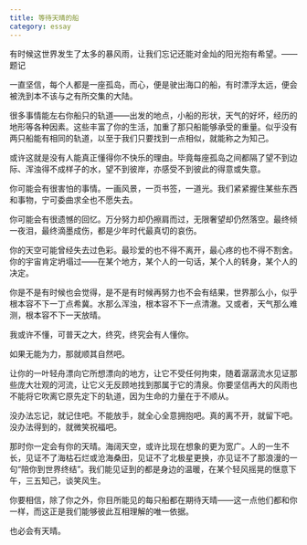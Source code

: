 ```yaml
---
title: 等待天晴的船
category: essay
---
```


有时候这世界发生了太多的暴风雨，让我们忘记还能对金灿的阳光抱有希望。——题记

一直坚信，每个人都是一座孤岛，而心，便是驶出海口的船，有时漂浮太远，便会被洗到本不该与之有所交集的大陆。

很多事情能左右你船只的轨道——出发的地点，小船的形状，天气的好坏，经历的地形等各种因素。这些丰富了你的生活，加重了那只船能够承受的重量。似乎没有两只船能有相同的轨道，以至于我们只要找到一点相似，就能称之为知己。

或许这就是没有人能真正懂得你不快乐的理由。毕竟每座孤岛之间都隔了望不到边际、浑浊得不成样子的水，望不到彼岸，亦感受不到彼此的得意或失意。

你可能会有很害怕的事情。一画风景，一页书签，一道光。我们紧紧握住某些东西和事物，宁可委曲求全也不愿失去。

你可能会有很遗憾的回忆。万分努力却仍擦肩而过，无限奢望却仍然落空。最终倾一夜泪，最终滴墨成伤，都是少年时代最真切的哀伤。

你的天空可能曾经失去过色彩。最珍爱的也不得不离开，最心疼的也不得不割舍。你的宇宙肯定坍塌过——在某个地方，某个人的一句话，某个人的转身，某个人的决定。

你是不是有时候也会觉得，是不是有时候再努力也不会有结果，世界那么小，似乎根本容不下一丁点希冀。水那么浑浊，根本容不下一点清澈。又或者，天气那么难测，根本容不下一天放晴。

我或许不懂，可普天之大，终究，终究会有人懂你。

如果无能为力，那就顺其自然吧。

让你的一叶轻舟漂向它所想漂向的地方，让它不受任何拘束，随着潺潺流水见证那些庞大壮观的河流，让它义无反顾地找到那属于它的清泉。你要坚信再大的风雨也不能将它吹离它原先定下的轨道，因为生命的力量在于不顺从。

没办法忘记，就记住吧。不能放手，就全心全意拥抱吧。真的离不开，就留下吧。没办法得到的，就微笑祝福吧。

那时你一定会有你的天晴。海阔天空，或许比现在想象的更为宽广。人的一生不长，见证不了海枯石烂或沧海桑田，见证不了北极星更换，亦见证不了那浪漫的一句“陪你到世界终结”。我们能见证到的都是身边的温暖，在某个轻风摇晃的惬意下午，三五知己，谈笑风生。

你要相信，除了你之外，你目所能见的每只船都在期待天晴——这一点他们都和你一样，而这正是我们能够彼此互相理解的唯一依据。

也必会有天晴。
